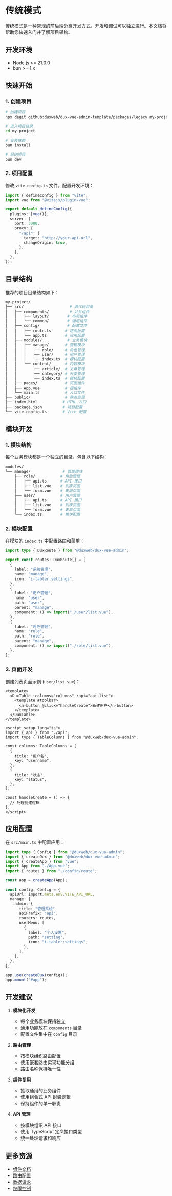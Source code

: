 # 传统模式

传统模式是一种常规的前后端分离开发方式，开发和调试可以独立进行。本文档将帮助您快速入门并了解项目架构。

## 开发环境

- Node.js >= 21.0.0
- bun >= 1.x

## 快速开始

### 1. 创建项目

```bash
# 创建项目
npx degit github:duxweb/dux-vue-admin-template/packages/legacy my-project

# 进入项目目录
cd my-project

# 安装依赖
bun install

# 启动项目
bun dev
```

### 2. 项目配置

修改 `vite.config.ts` 文件，配置开发环境：

```ts
import { defineConfig } from "vite";
import vue from "@vitejs/plugin-vue";

export default defineConfig({
  plugins: [vue()],
  server: {
    port: 3000,
    proxy: {
      "/api": {
        target: "http://your-api-url",
        changeOrigin: true,
      },
    },
  },
});
```

## 目录结构

推荐的项目目录结构如下：

```bash
my-project/
├── src/                    # 源代码目录
│   ├── components/         # 公共组件
│   │   ├── layout/        # 布局组件
│   │   └── common/        # 通用组件
│   ├── config/            # 配置文件
│   │   ├── route.ts      # 路由配置
│   │   └── app.ts        # 应用配置
│   ├── modules/           # 业务模块
│   │   ├── manage/       # 管理模块
│   │   │   ├── role/     # 角色管理
│   │   │   ├── user/     # 用户管理
│   │   │   └── index.ts  # 模块配置
│   │   └── content/      # 内容模块
│   │       ├── article/  # 文章管理
│   │       ├── category/ # 分类管理
│   │       └── index.ts  # 模块配置
│   ├── pages/            # 页面组件
│   ├── App.vue           # 根组件
│   └── main.ts           # 入口文件
├── public/               # 静态资源
├── index.html           # HTML 入口
├── package.json         # 项目配置
└── vite.config.ts       # Vite 配置
```

## 模块开发

### 1. 模块结构

每个业务模块都是一个独立的目录，包含以下结构：

```bash
modules/
└── manage/              # 管理模块
    ├── role/           # 角色管理
    │   ├── api.ts      # API 接口
    │   ├── list.vue    # 列表页面
    │   └── form.vue    # 表单页面
    ├── user/           # 用户管理
    │   ├── api.ts      # API 接口
    │   ├── list.vue    # 列表页面
    │   └── form.vue    # 表单页面
    └── index.ts        # 模块配置
```

### 2. 模块配置

在模块的 `index.ts` 中配置路由和菜单：

```ts
import type { DuxRoute } from "@duxweb/dux-vue-admin";

export const routes: DuxRoute[] = [
  {
    label: "系统管理",
    name: "manage",
    icon: "i-tabler:settings",
  },
  {
    label: "用户管理",
    name: "user",
    path: "user",
    parent: "manage",
    component: () => import("./user/list.vue"),
  },
  {
    label: "角色管理",
    name: "role",
    path: "role",
    parent: "manage",
    component: () => import("./role/list.vue"),
  },
];
```

### 3. 页面开发

创建列表页面示例 (`user/list.vue`)：

```vue
<template>
  <DuxTable :columns="columns" :api="api.list">
    <template #toolbar>
      <n-button @click="handleCreate">新建用户</n-button>
    </template>
  </DuxTable>
</template>

<script setup lang="ts">
import { api } from "./api";
import type { TableColumns } from "@duxweb/dux-vue-admin";

const columns: TableColumns = [
  {
    title: "用户名",
    key: "username",
  },
  {
    title: "状态",
    key: "status",
  },
];

const handleCreate = () => {
  // 处理创建逻辑
};
</script>
```

## 应用配置

在 `src/main.ts` 中配置应用：

```ts
import type { Config } from "@duxweb/dux-vue-admin";
import { createDux } from "@duxweb/dux-vue-admin";
import { createApp } from "vue";
import App from "./App.vue";
import { routes } from "./config/route";

const app = createApp(App);

const config: Config = {
  apiUrl: import.meta.env.VITE_API_URL,
  manage: {
    admin: {
      title: "管理系统",
      apiPrefix: "api",
      routers: routes,
      userMenu: [
        {
          label: "个人设置",
          path: "setting",
          icon: "i-tabler:settings",
        },
      ],
    },
  },
};

app.use(createDux(config));
app.mount("#app");
```

## 开发建议

1. **模块化开发**

   - 每个业务模块保持独立
   - 通用功能放在 `components` 目录
   - 配置文件集中在 `config` 目录

2. **路由管理**

   - 按模块组织路由配置
   - 使用嵌套路由实现功能分组
   - 路由名称保持唯一性

3. **组件复用**

   - 抽取通用的业务组件
   - 使用组合式 API 封装逻辑
   - 保持组件的单一职责

4. **API 管理**
   - 按模块组织 API 接口
   - 使用 TypeScript 定义接口类型
   - 统一处理请求和响应

## 更多资源

- [组件文档](../dev/component.md)
- [路由配置](../dev/route.md)
- [数据请求](../dev/request.md)
- [权限控制](../dev/auth.md)
